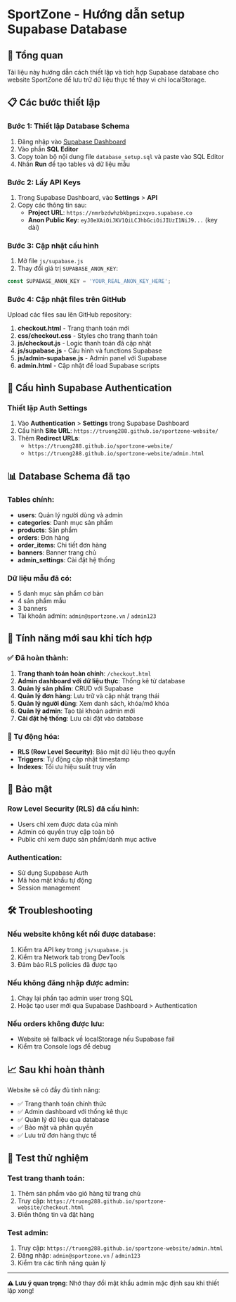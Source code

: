 # SportZone - Hướng dẫn setup Supabase Database

## 🎯 Tổng quan
Tài liệu này hướng dẫn cách thiết lập và tích hợp Supabase database cho website SportZone để lưu trữ dữ liệu thực tế thay vì chỉ localStorage.

## 📋 Các bước thiết lập

### Bước 1: Thiết lập Database Schema
1. Đăng nhập vào [Supabase Dashboard](https://supabase.com/dashboard/project/nmrbzdwhzbkbpmizxqvo)
2. Vào phần **SQL Editor**
3. Copy toàn bộ nội dung file `database_setup.sql` và paste vào SQL Editor
4. Nhấn **Run** để tạo tables và dữ liệu mẫu

### Bước 2: Lấy API Keys
1. Trong Supabase Dashboard, vào **Settings** > **API**
2. Copy các thông tin sau:
   - **Project URL**: `https://nmrbzdwhzbkbpmizxqvo.supabase.co`
   - **Anon Public Key**: `eyJ0eXAiOiJKV1QiLCJhbGciOiJIUzI1NiJ9...` (key dài)

### Bước 3: Cập nhật cấu hình
1. Mở file `js/supabase.js`
2. Thay đổi giá trị `SUPABASE_ANON_KEY`:
```javascript
const SUPABASE_ANON_KEY = 'YOUR_REAL_ANON_KEY_HERE';
```

### Bước 4: Cập nhật files trên GitHub
Upload các files sau lên GitHub repository:

1. **checkout.html** - Trang thanh toán mới
2. **css/checkout.css** - Styles cho trang thanh toán  
3. **js/checkout.js** - Logic thanh toán đã cập nhật
4. **js/supabase.js** - Cấu hình và functions Supabase
5. **js/admin-supabase.js** - Admin panel với Supabase
6. **admin.html** - Cập nhật để load Supabase scripts

## 🔧 Cấu hình Supabase Authentication

### Thiết lập Auth Settings
1. Vào **Authentication** > **Settings** trong Supabase Dashboard
2. Cấu hình **Site URL**: `https://truong288.github.io/sportzone-website/`
3. Thêm **Redirect URLs**:
   - `https://truong288.github.io/sportzone-website/`
   - `https://truong288.github.io/sportzone-website/admin.html`

## 📊 Database Schema đã tạo

### Tables chính:
- **users**: Quản lý người dùng và admin
- **categories**: Danh mục sản phẩm
- **products**: Sản phẩm
- **orders**: Đơn hàng
- **order_items**: Chi tiết đơn hàng
- **banners**: Banner trang chủ
- **admin_settings**: Cài đặt hệ thống

### Dữ liệu mẫu đã có:
- 5 danh mục sản phẩm cơ bản
- 4 sản phẩm mẫu
- 3 banners
- Tài khoản admin: `admin@sportzone.vn` / `admin123`

## 🚀 Tính năng mới sau khi tích hợp

### ✅ Đã hoàn thành:
1. **Trang thanh toán hoàn chính**: `/checkout.html`
2. **Admin dashboard với dữ liệu thực**: Thống kê từ database
3. **Quản lý sản phẩm**: CRUD với Supabase
4. **Quản lý đơn hàng**: Lưu trữ và cập nhật trạng thái
5. **Quản lý người dùng**: Xem danh sách, khóa/mở khóa
6. **Quản lý admin**: Tạo tài khoản admin mới
7. **Cài đặt hệ thống**: Lưu cài đặt vào database

### 🔄 Tự động hóa:
- **RLS (Row Level Security)**: Bảo mật dữ liệu theo quyền
- **Triggers**: Tự động cập nhật timestamp
- **Indexes**: Tối ưu hiệu suất truy vấn

## 🔐 Bảo mật

### Row Level Security (RLS) đã cấu hình:
- Users chỉ xem được data của mình
- Admin có quyền truy cập toàn bộ
- Public chỉ xem được sản phẩm/danh mục active

### Authentication:
- Sử dụng Supabase Auth
- Mã hóa mật khẩu tự động
- Session management

## 🛠️ Troubleshooting

### Nếu website không kết nối được database:
1. Kiểm tra API key trong `js/supabase.js`
2. Kiểm tra Network tab trong DevTools
3. Đảm bảo RLS policies đã được tạo

### Nếu không đăng nhập được admin:
1. Chạy lại phần tạo admin user trong SQL
2. Hoặc tạo user mới qua Supabase Dashboard > Authentication

### Nếu orders không được lưu:
- Website sẽ fallback về localStorage nếu Supabase fail
- Kiểm tra Console logs để debug

## 📈 Sau khi hoàn thành

Website sẽ có đầy đủ tính năng:
- ✅ Trang thanh toán chính thức
- ✅ Admin dashboard với thống kê thực
- ✅ Quản lý dữ liệu qua database
- ✅ Bảo mật và phân quyền
- ✅ Lưu trữ đơn hàng thực tế

## 🎉 Test thử nghiệm

### Test trang thanh toán:
1. Thêm sản phẩm vào giỏ hàng từ trang chủ
2. Truy cập: `https://truong288.github.io/sportzone-website/checkout.html`
3. Điền thông tin và đặt hàng

### Test admin:
1. Truy cập: `https://truong288.github.io/sportzone-website/admin.html`
2. Đăng nhập: `admin@sportzone.vn` / `admin123`
3. Kiểm tra các tính năng quản lý

---

**⚠️ Lưu ý quan trọng**: Nhớ thay đổi mật khẩu admin mặc định sau khi thiết lập xong!
